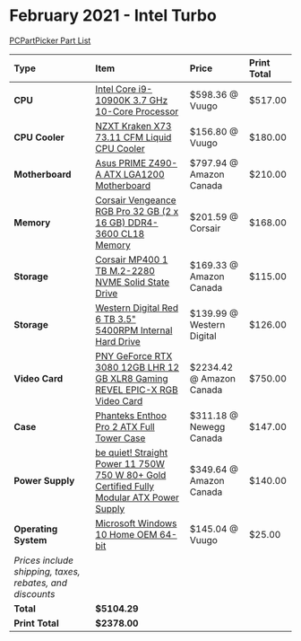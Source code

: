 # February 2021 - Intel Turbo

[PCPartPicker Part List](https://ca.pcpartpicker.com/list/JhvdGL)

| Type                                                     | Item                                                                                                                                                                                                                          | Price                     | Print Total |
| :------------------------------------------------------- | :---------------------------------------------------------------------------------------------------------------------------------------------------------------------------------------------------------------------------- | :------------------------ | :---------- |
| **CPU**                                                  | [Intel Core i9-10900K 3.7 GHz 10-Core Processor](https://ca.pcpartpicker.com/product/cwFKHx/intel-core-i9-10900k-37-ghz-10-core-processor-bx8070110900k)                                                                      | $598.36 @ Vuugo           | $517.00     |
| **CPU Cooler**                                           | [NZXT Kraken X73 73.11 CFM Liquid CPU Cooler](https://ca.pcpartpicker.com/product/vfVG3C/nzxt-kraken-x73-7311-cfm-liquid-cpu-cooler-rl-krx73-01)                                                                              | $156.80 @ Vuugo           | $180.00     |
| **Motherboard**                                          | [Asus PRIME Z490-A ATX LGA1200 Motherboard](https://ca.pcpartpicker.com/product/4MK2FT/asus-prime-z490-a-atx-lga1200-motherboard-prime-z490-a)                                                                                | $797.94 @ Amazon Canada   | $210.00     |
| **Memory**                                               | [Corsair Vengeance RGB Pro 32 GB (2 x 16 GB) DDR4-3600 CL18 Memory](https://ca.pcpartpicker.com/product/khmFf7/corsair-vengeance-rgb-pro-32-gb-2-x-16-gb-ddr4-3600-memory-cmw32gx4m2z3600c18)                                 | $201.59 @ Corsair         | $168.00     |
| **Storage**                                              | [Corsair MP400 1 TB M.2-2280 NVME Solid State Drive](https://ca.pcpartpicker.com/product/PrkgXL/corsair-mp400-1-tb-m2-2280-nvme-solid-state-drive-cssd-f1000gbmp400)                                                          | $169.33 @ Amazon Canada   | $115.00     |
| **Storage**                                              | [Western Digital Red 6 TB 3.5" 5400RPM Internal Hard Drive](https://ca.pcpartpicker.com/product/GCNv6h/western-digital-red-6-tb-35-5400rpm-internal-hard-drive-wd60efax)                                                      | $139.99 @ Western Digital | $126.00     |
| **Video Card**                                           | [PNY GeForce RTX 3080 12GB LHR 12 GB XLR8 Gaming REVEL EPIC-X RGB Video Card](https://ca.pcpartpicker.com/product/dRhFf7/pny-geforce-rtx-3080-12gb-lhr-12-gb-xlr8-gaming-revel-epic-x-rgb-video-card-vcg308012ltfxppb)        | $2234.42 @ Amazon Canada  | $750.00     |
| **Case**                                                 | [Phanteks Enthoo Pro 2 ATX Full Tower Case](https://ca.pcpartpicker.com/product/gQWBD3/phanteks-enthoo-pro-2-atx-full-tower-case-ph-es620ptg_dbk01)                                                                           | $311.18 @ Newegg Canada   | $147.00     |
| **Power Supply**                                         | [be quiet! Straight Power 11 750W 750 W 80+ Gold Certified Fully Modular ATX Power Supply](https://ca.pcpartpicker.com/product/9htQzy/be-quiet-straight-power-11-750w-80-gold-certified-fully-modular-atx-power-supply-bn283) | $349.64 @ Amazon Canada   | $140.00     |
| **Operating System**                                     | [Microsoft Windows 10 Home OEM 64-bit](https://ca.pcpartpicker.com/product/wtgPxr/microsoft-os-kw900140)                                                                                                                      | $145.04 @ Vuugo           | $25.00      |
| _Prices include shipping, taxes, rebates, and discounts_ |
| **Total**                                                | **$5104.29**                                                                                                                                                                                                                  |
| **Print Total**                                          | **$2378.00**                                                                                                                                                                                                                  |

